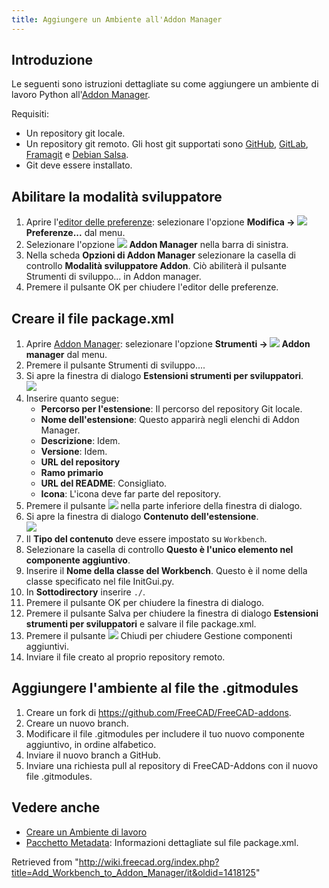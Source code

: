 ```yaml
---
title: Aggiungere un Ambiente all'Addon Manager
---
```

## Introduzione

Le seguenti sono istruzioni dettagliate su come aggiungere un ambiente di lavoro Python all'[Addon Manager](/Std_AddonMgr/it "Std AddonMgr/it").

Requisiti:

* Un repository git locale.
* Un repository git remoto. Gli host git supportati sono [GitHub](https://github.com), [GitLab](https://about.gitlab.com/), [Framagit](https://framagit.org/public/projects) e [Debian Salsa](https://salsa.debian.org/public).
* Git deve essere installato.

## Abilitare la modalità sviluppatore

1. Aprire l'[editor delle preferenze](/Preferences_Editor "Preferences Editor"): selezionare l'opzione **Modifica → ![](/images/Std_DlgPreferences.svg) Preferenze...** dal menu.
2. Selezionare l'opzione **![](/images/Std_AddonMgr.svg) Addon Manager** nella barra di sinistra.
3. Nella scheda **Opzioni di Addon Manager** selezionare la casella di controllo **Modalità sviluppatore Addon**. Ciò abiliterà il pulsante Strumenti di sviluppo... in Addon manager.
4. Premere il pulsante OK per chiudere l'editor delle preferenze.

## Creare il file package.xml

1. Aprire [Addon Manager](/Std_AddonMgr/it "Std AddonMgr/it"): selezionare l'opzione **Strumenti → ![](/images/Std_AddonMgr.svg) Addon manager** dal menu.
2. Premere il pulsante Strumenti di sviluppo....
3. Si apre la finestra di dialogo **Estensioni strumenti per sviluppatori**.  
   ![](/images/Addon_Manager_Addon_Developer_Tools_Dialog.png)
4. Inserire quanto segue:
   * **Percorso per l'estensione**: Il percorso del repository Git locale.
   * **Nome dell'estensione**: Questo apparirà negli elenchi di Addon Manager.
   * **Descrizione**: Idem.
   * **Versione**: Idem.
   * **URL del repository**
   * **Ramo primario**
   * **URL del README**: Consigliato.
   * **Icona**: L'icona deve far parte del repository.
5. Premere il pulsante ![](/images/List-add.svg) nella parte inferiore della finestra di dialogo.
6. Si apre la finestra di dialogo **Contenuto dell'estensione**.  
   ![](/images/Addon_Manager_Content_Item_Dialog.png)
7. Il **Tipo del contenuto** deve essere impostato su `Workbench`.
8. Selezionare la casella di controllo **Questo è l'unico elemento nel componente aggiuntivo**.
9. Inserire il **Nome della classe del Workbench**. Questo è il nome della classe specificato nel file InitGui.py.
10. In **Sottodirectory** inserire `./`.
11. Premere il pulsante OK per chiudere la finestra di dialogo.
12. Premere il pulsante Salva per chiudere la finestra di dialogo **Estensioni strumenti per sviluppatori** e salvare il file package.xml.
13. Premere il pulsante ![](/images/Process-stop.svg) Chiudi per chiudere Gestione componenti aggiuntivi.
14. Inviare il file creato al proprio repository remoto.

## Aggiungere l'ambiente al file the .gitmodules

1. Creare un fork di <https://github.com/FreeCAD/FreeCAD-addons>.
2. Creare un nuovo branch.
3. Modificare il file .gitmodules per includere il tuo nuovo componente aggiuntivo, in ordine alfabetico.
4. Inviare il nuovo branch a GitHub.
5. Inviare una richiesta pull al repository di FreeCAD-Addons con il nuovo file .gitmodules.

## Vedere anche

* [Creare un Ambiente di lavoro](/Workbench_creation/it "Workbench creation/it")
* [Pacchetto Metadata](/Package_Metadata/it "Package Metadata/it"): Informazioni dettagliate sul file package.xml.

Retrieved from "<http://wiki.freecad.org/index.php?title=Add_Workbench_to_Addon_Manager/it&oldid=1418125>"